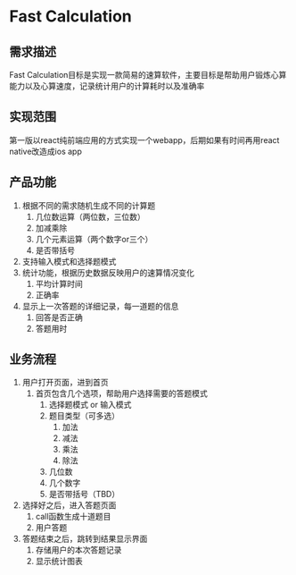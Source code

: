 # Fast Calculation

## 需求描述

Fast Calculation目标是实现一款简易的速算软件，主要目标是帮助用户锻炼心算能力以及心算速度，记录统计用户的计算耗时以及准确率

## 实现范围

第一版以react纯前端应用的方式实现一个webapp，后期如果有时间再用react native改造成ios app

## 产品功能

1. 根据不同的需求随机生成不同的计算题
   1. 几位数运算（两位数，三位数）
   2. 加减乘除
   3. 几个元素运算（两个数字or三个）
   4. 是否带括号
2. 支持输入模式和选择题模式
3. 统计功能，根据历史数据反映用户的速算情况变化
   1. 平均计算时间
   2. 正确率
4. 显示上一次答题的详细记录，每一道题的信息
   1. 回答是否正确
   2. 答题用时

## 业务流程

1. 用户打开页面，进到首页
   1. 首页包含几个选项，帮助用户选择需要的答题模式
      1. 选择题模式 or 输入模式
      2. 题目类型（可多选）
         1. 加法
         2. 减法
         3. 乘法
         4. 除法
      3. 几位数
      4. 几个数字
      5. 是否带括号（TBD）
2. 选择好之后，进入答题页面
   1. call函数生成十道题目
   2. 用户答题
3. 答题结束之后，跳转到结果显示界面
   1. 存储用户的本次答题记录
   2. 显示统计图表
